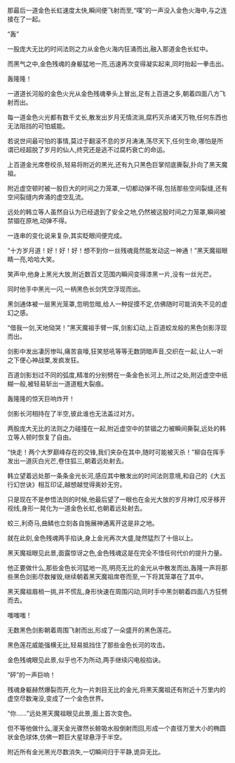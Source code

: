 
那最后一道金色长虹速度太快,瞬间便飞射而至,“噗”的一声没入金色火海中,与之连接在了一起。

“轰”

一股庞大无比的时间法则之力从金色火海内狂涌而出,融入那道金色长虹中。

而黑气之中,金色残魂的身躯猛地一亮,迅速再次变得凝实起来,同时抬起一拳击出。

轰隆隆！

一道道长河般的金色火光从金色残魂拳头上冒出,足有上百道之多,朝着四面八方飞射而出。

每一道金色火光都有数千丈长,散发出岁月无情流淌,腐朽灭杀诸天万物,任何东西也无法阻挡的可怕威能。

若说世间最可怕的事情,莫过于翻滚不息的岁月涛涛,荡尽天下,任何生命,哪怕是所谓已经超脱了岁月的仙人,终究还是逃不过腐朽衰亡的命运。

上百道金光席卷绞杀,轻易将附近的黑光,还有九只黑色巨掌彻底撕裂,扑向了黑天魔祖。

附近虚空顿时被一股巨大的时间之力笼罩,一切都动弹不得,包括那些空间裂缝,还有空间裂缝内奔涌的虚空乱流。

远处的韩立等人虽然自认为已经退到了安全之地,仍然被这股时间之力笼罩,瞬间被禁锢在原地,动弹不得。

一连串的变化说来复杂,其实眨眼间便完成。

“十方岁月道！好！好！好！想不到你一丝残魂竟然能发动这一神通！”黑天魔祖眼睛一亮,哈哈大笑。

笑声中,他身上黑光大放,附近数百丈范围内瞬间变得漆黑一片,没有一丝光芒。

同时他手中黑光一闪,一柄黑色长剑凭空浮现而出。

黑剑通体被一层黑光笼罩,忽明忽暗,给人一种捉摸不定,仿佛随时可能消失不见的虚幻之感。

“借我一剑,天地恸哭！”黑天魔祖手臂一挥,剑影幻动,上百道蛟龙般的黑色剑影浮现而出。

剑影中发出凄厉惨叫,痛苦哀嚎,狂笑怒吼等等无数阴暗声音,交织在一起,让人一听之下便心神战栗,发疯发狂。

百道剑影划过不同的弧度,精准的分别劈在一条金色长河上,所过之处,附近虚空中纸糊一般,被轻易斩出一道道粗大裂痕。

轰隆隆的惊天巨响炸开！

剑影长河相持在了半空,彼此谁也无法盖过对方。

两股庞大无比的法则之力碰撞在一起,附近虚空中的禁锢之力被瞬间撕裂,远处的韩立等人顿时恢复了自由。

“快走！两个大罗巅峰存在的交锋,我们夹杂在其中,随时可能被灭杀！”柳自在挥手发出一道灰白光芒,卷住狐三,朝着远处射去。

韩立望着远处那一条条金光长河,感应其中散发出的时间法则意境,和自己的《大五行幻世诀》相互印证,越想越觉得奥妙无穷。

只是现在不是参悟法则的时候,他最后望了一眼也在金光大放的岁月神灯,咬牙移开视线,身形一晃化为一道金色长虹,也朝着远处射去。

蛟三,利奇马,曲鳞也立刻各自施展神通离开这是非之地。

就在此刻,金色残魂两手掐诀,身上金光再次大盛,陡然猛烈了十倍以上。

黑天魔祖眼见此景,面露惊讶之色,金色残魂这是在完全不惜任何代价的提升力量。

他正要做什么,那些金色长河猛地一亮,明亮无比的金光从中散发而出,轰隆一声将那些黑色剑影尽数摧毁,继续朝着黑天魔祖席卷而至,一下将其笼罩在了其中。

黑天魔祖眉梢一挑,并不慌乱,身形快速在周围闪动,同时手中黑剑朝着四面八方狂劈而去。

嗤嗤嗤！

无数黑色剑影朝着周围飞射而出,形成了一朵盛开的黑色莲花。

黑色莲花威能强横无比,轻易抵挡住了那些金色长河的攻击。

金色残魂眼见此景,似乎也不为所动,两手继续闪电般掐诀。

“砰”的一声巨响！

残魂身躯赫然爆裂而开,化为一片刺目无比的金光,将黑天魔祖还有附近十万里内的虚空尽数淹没,变成了一个金色世界。

“你……”远处黑天魔祖眼见此景,面上首次变色。

但不等他做什么,漫天金光骤然长鲸吸水般倒射而回,形成一个直径万里大小的椭圆状金色球体,仿佛一颗巨大星球悬浮于半空。

附近所有金光黑光尽数消失,一切瞬间归于平静,诡异无比。